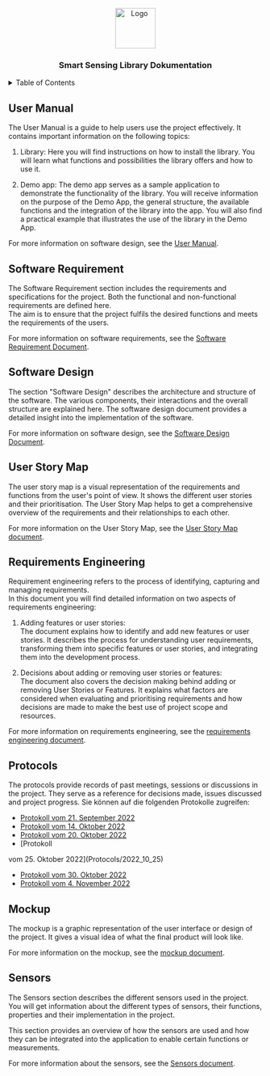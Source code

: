 
<!-- PROJECT LOGO -->
<br />
<div align="center">
  <a>
    <img src="https://cdn-images-1.medium.com/max/1200/1*5-aoK8IBmXve5whBQM90GA.png" alt="Logo" width="80" height="80">
  </a>
<h3 align="center">Smart Sensing Library Dokumentation </h3>


</div>

<!-- TABLE OF CONTENTS -->
<details>
  <summary>Table of Contents</summary>
  <ol>
    <li>
      <a href="#user-manual">User Manual</a>
      <ul>
        <li><a href="#software-requirement">Software Requirement</a></li>
      </ul>
    </li>
    <li><a href="#software-design">Software Design</a></li>
    <li><a href="#user-story-map">User Story Map</a></li>
    <li><a href="#requirements-engineering">Requirements Engineering</a></li>
    <li><a href="#protocols">Protocols</a></li>
    <li><a href="#mockup">Mockup</a></li>
    <li><a href="#sensors"> Sensors</a></li>
  </ol>
</details>

## User Manual

The User Manual is a guide to help users use the project effectively. It contains important information on the following topics:

1. Library: Here you will find instructions on how to install the library. You will learn what functions and possibilities the library offers and how to use it.

2. Demo app: The demo app serves as a sample application to demonstrate the functionality of the library. You will receive information on the purpose of the Demo App, the general structure, the available functions and the integration of the library into the app. You will also find a practical example that illustrates the use of the library in the Demo App.

For more information on software design, see the [User Manual](./User%20manual/user_manual.tex).

## Software Requirement

The Software Requirement section includes the requirements and specifications for the project. Both the functional and non-functional requirements are defined here. \
The aim is to ensure that the project fulfils the desired functions and meets the requirements of the users.

For more information on software requirements, see the [Software Requirement Document](./Software%20requirements%20document/SRD.pdf).

## Software Design

The section "Software Design" describes the architecture and structure of the software. The various components, their interactions and the overall structure are explained here. The software design document provides a detailed insight into the implementation of the software.

For more information on software design, see the [Software Design Document](./Software%20design%20document/design_doc.pdf).

## User Story Map

The user story map is a visual representation of the requirements and functions from the user's point of view. It shows the different user stories and their prioritisation. The User Story Map helps to get a comprehensive overview of the requirements and their relationships to each other.

For more information on the User Story Map, see the [User Story Map document](./User%20Story%20Map/User%20Story%20Map.pdf).

## Requirements Engineering

Requirement engineering refers to the process of identifying, capturing and managing requirements. \
In this document you will find detailed information on two aspects of requirements engineering:

1. Adding features or user stories:\
    The document explains how to identify and add new features or user stories. It describes the process for understanding user requirements, transforming them into specific features or user stories, and integrating them into the development process.

2. Decisions about adding or removing user stories or features: \
    The document also covers the decision making behind adding or removing User Stories or Features. It explains what factors are considered when evaluating and prioritising requirements and how decisions are made to make the best use of project scope and resources.

For more information on requirements engineering, see the [requirements engineering document](./Requirements%20Engineering/re_doc.pdf).

## Protocols

The protocols provide records of past meetings, sessions or discussions in the project. They serve as a reference for decisions made, issues discussed and project progress.
Sie können auf die folgenden Protokolle zugreifen:

- [Protokoll vom 21. September 2022](Protocols/2022_09_21)
- [Protokoll vom 14. Oktober 2022](Protocols/2022_10_14)
- [Protokoll vom 20. Oktober 2022](Protocols/2022_10_20)
- [Protokoll

 vom 25. Oktober 2022](Protocols/2022_10_25)
- [Protokoll vom 30. Oktober 2022](Protocols/2022_10_30)
- [Protokoll vom 4. November 2022](Protocols/2022_11_04)

## Mockup

The mockup is a graphic representation of the user interface or design of the project. It gives a visual idea of what the final product will look like.

For more information on the mockup, see the [mockup document](./Mockup/Pages.pdf).

## Sensors

The Sensors section describes the different sensors used in the project. You will get information about the different types of sensors, their functions, properties and their implementation in the project. 

This section provides an overview of how the sensors are used and how they can be integrated into the application to enable certain functions or measurements.

For more information about the sensors, see the [Sensors document](./Sensors/).